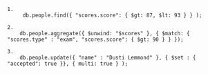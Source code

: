     1.
         db.people.find({ "scores.score": { $gt: 87, $lt: 93 } } );

    2.
        db.people.aggregate({ $unwind: "$scores" }, { $match: { "scores.type" : "exam", "scores.score": { $gt: 90 } } });

    3.
        db.people.update({ "name" : "Dusti Lemmond" }, { $set : { "accepted": true }}, { multi: true } );
